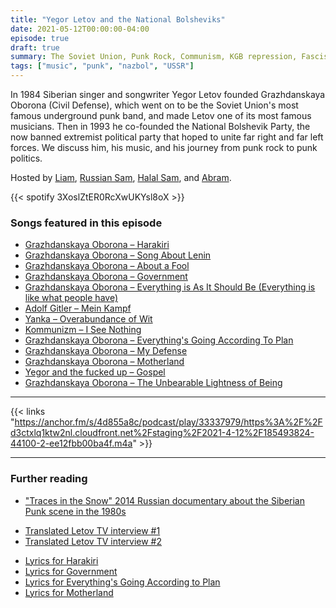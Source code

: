```yaml
---
title: "Yegor Letov and the National Bolsheviks"
date: 2021-05-12T00:00:00-04:00
episode: true
draft: true
summary: The Soviet Union, Punk Rock, Communism, KGB repression, Fascism, and more in this episode about Siberian singer and songwriter Yegor Letov
tags: ["music", "punk", "nazbol", "USSR"]
---
```


In 1984 Siberian singer and songwriter Yegor Letov founded Grazhdanskaya Oborona (Civil Defense), which went on to be the Soviet Union's most famous underground punk band, and made Letov one of its most famous musicians. Then in 1993 he co-founded the National Bolshevik Party, the now banned extremist political party that hoped to unite far right and far left forces. We discuss him, his music, and his journey from punk rock to punk politics.

Hosted by [Liam](https://twitter.com/LegoRacers2), [Russian Sam](https://twitter.com/OverproducedPMC), [Halal Sam](https://twitter.com/halaljew), and [Abram](https://twitter.com/abnormcore).


{{< spotify 3XoslZtER0RcXwUKYsl8oX >}}

### Songs featured in this episode
* [Grazhdanskaya Oborona – Harakiri](https://www.youtube.com/watch?v=XaF0GB58G_A)
* [Grazhdanskaya Oborona – Song About Lenin](https://www.youtube.com/watch?v=c8RWxHnvxWI)
* [Grazhdanskaya Oborona – About a Fool](https://www.youtube.com/watch?v=z-dFAvux5Vg)
* [Grazhdanskaya Oborona – Government](https://www.youtube.com/watch?v=IXdUmBJQAKM)
* [Grazhdanskaya Oborona – Everything is As It Should Be (Everything is like what people have)](https://www.youtube.com/watch?v=c0bZVAJvEtk)
* [Adolf Gitler – Mein Kampf](https://www.youtube.com/watch?v=H_BoeI2-E4w)
* [Yanka – Overabundance of Wit](https://www.youtube.com/watch?v=ZB6VobpbxDE)
* [Kommunizm – I See Nothing](https://www.youtube.com/watch?v=XMtctSjB0Mo)
* [Grazhdanskaya Oborona – Everything's Going According To Plan](https://www.youtube.com/watch?v=XG7JRvtsh1U)
* [Grazhdanskaya Oborona – My Defense](https://www.youtube.com/watch?v=9Fg-fhuDd6Y)
* [Grazhdanskaya Oborona – Motherland](https://www.youtube.com/watch?v=QIRMDrVlkYM)
* [Yegor and the fucked up – Gospel](https://www.youtube.com/watch?v=KxyCLgvGsws)
* [Grazhdanskaya Oborona – The Unbearable Lightness of Being](https://www.youtube.com/watch?v=19yhVvO7RRY)

---

{{< links "https://anchor.fm/s/4d855a8c/podcast/play/33337979/https%3A%2F%2Fd3ctxlq1ktw2nl.cloudfront.net%2Fstaging%2F2021-4-12%2F185493824-44100-2-ee12fbb00ba4f.m4a" >}}

---

### Further reading
* ["Traces in the Snow" 2014 Russian documentary about the Siberian Punk scene in the 1980s](https://www.youtube.com/watch?v=LS-PyXXvA7E)
<!-- -->
* [Translated Letov TV interview #1](/letov/letov-interview-1/)
* [Translated Letov TV interview #2](/letov/letov-interview-2/) 
<!-- -->
* [Lyrics for Harakiri](/letov/harakiri/)
* [Lyrics for Government](/letov/government/)
* [Lyrics for Everything's Going According to Plan](/letov/everythings-going-according-to-plan/)
* [Lyrics for Motherland](/letov/motherland/)